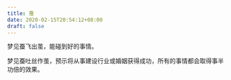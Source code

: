 ```yaml
---
title: 蚕
date: 2020-02-15T20:54:12+08:00
draft: false
---
```


梦见蚕飞出茧，能碰到好的事情。


梦见蚕吐丝作茧，预示将从事建设行业或婚姻获得成功，所有的事情都会取得事半功倍的效果。
